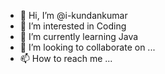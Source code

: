 - 👋 Hi, I’m @i-kundankumar
- 👀 I’m interested in Coding
- 🌱 I’m currently learning Java
- 💞️ I’m looking to collaborate on ...
- 📫 How to reach me ...

<!---
i-kundankumar/i-kundankumar is a ✨ special ✨ repository because its `README.md` (this file) appears on your GitHub profile.
You can click the Preview link to take a look at your changes.
--->
